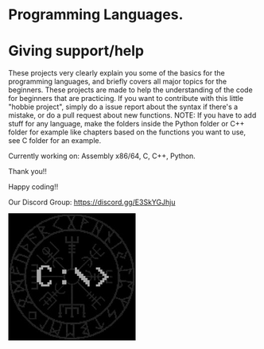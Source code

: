 # Programming Languages.

# Giving support/help

These projects very clearly explain you some of the basics for the programming languages, and briefly covers all major topics for the beginners. These projects are made to help the understanding of the code for beginners that are practicing. If you want to contribute with this little "hobbie project", simply do a issue report about the syntax if there's a mistake, or do a pull request about new functions. NOTE: If you have to add stuff for any language, make the folders inside the Python folder or C++ folder for example like chapters based on the functions you want to use, see C folder for an example.

Currently working on: Assembly x86/64, C, C++, Python.

Thank you!!

Happy coding!!

Our Discord Group: https://discord.gg/E3SkYGJhju

![](logo.jpg) 
